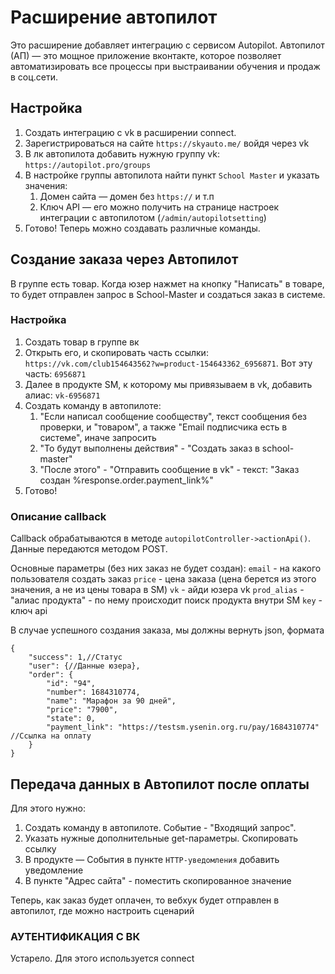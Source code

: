 # Расширение автопилот

Это расширение добавляет интеграцию с сервисом Autopilot.
Автопилот (АП) — это мощное приложение вконтакте, которое позволяет автоматизировать все процессы при выстраивании обучения и продаж в соц.сети.

## Настройка
1. Создать интеграцию с vk в расширении connect.
1. Зарегистрироваться на сайте `https://skyauto.me/` войдя через vk
1. В лк автопилота добавить нужную группу vk: `https://autopilot.pro/groups`
1. В настройке группы автопилота найти пункт `School Master` и указать значения:
    1. Домен сайта — домен без `https://` и т.п
    1. Ключ API — его можно получить на странице настроек интеграции с автопилотом (`/admin/autopilotsetting`)
1. Готово! Теперь можно создавать различные команды.

## Создание заказа через Автопилот

В группе есть товар. Когда юзер нажмет на кнопку "Написать" в товаре, то будет отправлен запрос в School-Master и создаться заказ в системе.

### Настройка
1. Создать товар в группе вк
1. Открыть его, и скопировать часть ссылки: `https://vk.com/club154643562?w=product-154643362_6956871`. Вот эту часть: `6956871`
1. Далее в продукте SM, к которому мы привязываем в vk, добавить алиас: `vk-6956871`
1. Создать команду в автопилоте:
    1. "Если написал сообщение сообществу", текст сообщения без проверки, и "товаром", 
       а также "Email подписчика есть в системе", иначе запросить
    1. "То будут выполнены действия" - "Создать заказ в school-master"
    1. "После этого" - "Отправить сообщение в vk" - текст: "Заказ создан %response.order.payment_link%"
1. Готово!

### Описание callback

Callback обрабатываются в методе `autopilotController->actionApi()`. Данные передаются методом POST.

Основные параметры (без них заказ не будет создан): 
`email` - на какого пользователя создать заказ
`price` - цена заказа (цена берется из этого значения, а не из цены товара в SM)
`vk` - айди юзера vk
`prod_alias` - "алиас продукта" - по нему происходит поиск продукта внутри SM
`key` - ключ api

В случае успешного создания заказа, мы должны вернуть json, формата
    
    {
        "success": 1,//Статус
        "user": {//Данные юзера},
        "order": {
            "id": "94",
            "number": 1684310774,
            "name": "Марафон за 90 дней",
            "price": "7900",
            "state": 0,
            "payment_link": "https://testsm.ysenin.org.ru/pay/1684310774" //Ссылка на оплату
        }
    }

## Передача данных в Автопилот после оплаты

Для этого нужно:
1. Создать команду в автопилоте. Событие - "Входящий запрос". 
1. Указать нужные дополнительные get-параметры. Скопировать ссылку
1. В продукте — События в пункте `HTTP-уведомления` добавить уведомление
1. В пункте "Адрес сайта" - поместить скопированное значение

Теперь, как заказ будет оплачен, то вебхук будет отправлен в автопилот, где можно настроить сценарий

### АУТЕНТИФИКАЦИЯ С ВК
Устарело. Для этого используется connect
